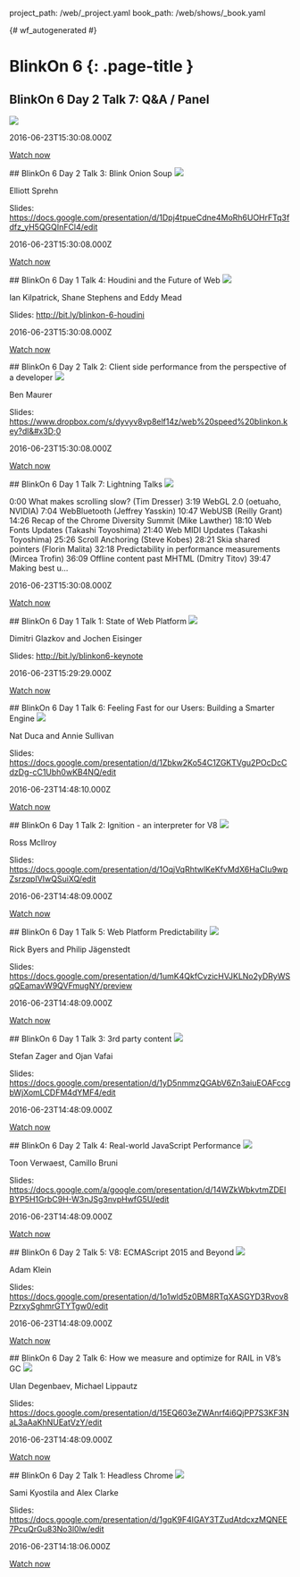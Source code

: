 project_path: /web/_project.yaml
book_path: /web/shows/_book.yaml

{# wf_autogenerated #}


# BlinkOn 6 {: .page-title }

## BlinkOn 6 Day 2 Talk 7: Q&amp;A / Panel

<a href="/web/shows/summits/blinkon-06/blinkon-6-day-2-talk-7-qanda-panel">
  <img class="attempt-right" src="https://i.ytimg.com/vi/iaE8NCDa6JM/mqdefault.jpg">
</a>



2016-06-23T15:30:08.000Z

[Watch now](/web/shows/summits/blinkon-06/blinkon-6-day-2-talk-7-qanda-panel) 

<div style="clear:both;"></div>
## BlinkOn 6 Day 2 Talk 3: Blink Onion Soup

<a href="/web/shows/summits/blinkon-06/blinkon-6-day-2-talk-3-blink-onion-soup">
  <img class="attempt-right" src="https://i.ytimg.com/vi/WRFBJQCZAuo/mqdefault.jpg">
</a>

Elliott Sprehn

Slides: https://docs.google.com/presentation/d/1Dpj4tpueCdne4MoRh6UOHrFTq3fdfz_yH5QGQInFCl4/edit

2016-06-23T15:30:08.000Z

[Watch now](/web/shows/summits/blinkon-06/blinkon-6-day-2-talk-3-blink-onion-soup) 

<div style="clear:both;"></div>
## BlinkOn 6 Day 1 Talk 4: Houdini and the Future of Web

<a href="/web/shows/summits/blinkon-06/blinkon-6-day-1-talk-4-houdini-and-the-future-of-web">
  <img class="attempt-right" src="https://i.ytimg.com/vi/ks6iDTJn8wA/mqdefault.jpg">
</a>

Ian Kilpatrick, Shane Stephens and Eddy Mead

Slides: http://bit.ly/blinkon-6-houdini

2016-06-23T15:30:08.000Z

[Watch now](/web/shows/summits/blinkon-06/blinkon-6-day-1-talk-4-houdini-and-the-future-of-web) 

<div style="clear:both;"></div>
## BlinkOn 6 Day 2 Talk 2: Client side performance from the perspective of a developer

<a href="/web/shows/summits/blinkon-06/blinkon-6-day-2-talk-2-client-side-performance-from-the-perspective-of-a-developer">
  <img class="attempt-right" src="https://i.ytimg.com/vi/MlNGomWegCE/mqdefault.jpg">
</a>

Ben Maurer

Slides: https://www.dropbox.com/s/dyvyv8vp8elf14z/web%20speed%20blinkon.key?dl&#x3D;0

2016-06-23T15:30:08.000Z

[Watch now](/web/shows/summits/blinkon-06/blinkon-6-day-2-talk-2-client-side-performance-from-the-perspective-of-a-developer) 

<div style="clear:both;"></div>
## BlinkOn 6 Day 1 Talk 7: Lightning Talks

<a href="/web/shows/summits/blinkon-06/blinkon-6-day-1-talk-7-lightning-talks">
  <img class="attempt-right" src="https://i.ytimg.com/vi/PMDRfYw4UYQ/mqdefault.jpg">
</a>

0:00 What makes scrolling slow? (Tim Dresser)
3:19 WebGL 2.0 (oetuaho, NVIDIA)
7:04 WebBluetooth (Jeffrey Yasskin)
10:47 WebUSB (Reilly Grant)
14:26 Recap of the Chrome Diversity Summit (Mike Lawther)
18:10 Web Fonts Updates (Takashi Toyoshima)
21:40 Web MIDI Updates (Takashi Toyoshima)
25:26 Scroll Anchoring (Steve Kobes)
28:21 Skia shared pointers (Florin Malita)
32:18 Predictability in performance measurements (Mircea Trofin)
36:09 Offline content past MHTML (Dmitry Titov)
39:47 Making best u…

2016-06-23T15:30:08.000Z

[Watch now](/web/shows/summits/blinkon-06/blinkon-6-day-1-talk-7-lightning-talks) 

<div style="clear:both;"></div>
## BlinkOn 6 Day 1 Talk 1: State of Web Platform

<a href="/web/shows/summits/blinkon-06/blinkon-6-day-1-talk-1-state-of-web-platform">
  <img class="attempt-right" src="https://i.ytimg.com/vi/Alk6fJFSo4Q/mqdefault.jpg">
</a>

Dimitri Glazkov and Jochen Eisinger

Slides: http://bit.ly/blinkon6-keynote

2016-06-23T15:29:29.000Z

[Watch now](/web/shows/summits/blinkon-06/blinkon-6-day-1-talk-1-state-of-web-platform) 

<div style="clear:both;"></div>
## BlinkOn 6 Day 1 Talk 6: Feeling Fast for our Users: Building a Smarter Engine

<a href="/web/shows/summits/blinkon-06/blinkon-6-day-1-talk-6-feeling-fast-for-our-users-building-a-smarter-engine">
  <img class="attempt-right" src="https://i.ytimg.com/vi/cgMEldHYVDg/mqdefault.jpg">
</a>

Nat Duca and Annie Sullivan

Slides: https://docs.google.com/presentation/d/1Zbkw2Ko54C1ZGKTVgu2POcDcCdzDg-cC1Ubh0wKB4NQ/edit

2016-06-23T14:48:10.000Z

[Watch now](/web/shows/summits/blinkon-06/blinkon-6-day-1-talk-6-feeling-fast-for-our-users-building-a-smarter-engine) 

<div style="clear:both;"></div>
## BlinkOn 6 Day 1 Talk 2: Ignition - an interpreter for V8

<a href="/web/shows/summits/blinkon-06/blinkon-6-day-1-talk-2-ignition-an-interpreter-for-v8">
  <img class="attempt-right" src="https://i.ytimg.com/vi/r5OWCtuKiAk/mqdefault.jpg">
</a>

Ross McIlroy

Slides: https://docs.google.com/presentation/d/1OqjVqRhtwlKeKfvMdX6HaCIu9wpZsrzqpIVIwQSuiXQ/edit

2016-06-23T14:48:09.000Z

[Watch now](/web/shows/summits/blinkon-06/blinkon-6-day-1-talk-2-ignition-an-interpreter-for-v8) 

<div style="clear:both;"></div>
## BlinkOn 6 Day 1 Talk 5: Web Platform Predictability

<a href="/web/shows/summits/blinkon-06/blinkon-6-day-1-talk-5-web-platform-predictability">
  <img class="attempt-right" src="https://i.ytimg.com/vi/ipfPyM-Kwyk/mqdefault.jpg">
</a>

Rick Byers and Philip Jägenstedt

Slides: https://docs.google.com/presentation/d/1umK4QkfCvzicHVJKLNo2yDRyWSqQEamavW9QVFmugNY/preview

2016-06-23T14:48:09.000Z

[Watch now](/web/shows/summits/blinkon-06/blinkon-6-day-1-talk-5-web-platform-predictability) 

<div style="clear:both;"></div>
## BlinkOn 6 Day 1 Talk 3: 3rd party content

<a href="/web/shows/summits/blinkon-06/blinkon-6-day-1-talk-3-3rd-party-content">
  <img class="attempt-right" src="https://i.ytimg.com/vi/wQGa_6CRc9I/mqdefault.jpg">
</a>

Stefan Zager and Ojan Vafai

Slides: https://docs.google.com/presentation/d/1yD5nmmzQGAbV6Zn3aiuEOAFccgbWjXomLCDFM4dYMF4/edit

2016-06-23T14:48:09.000Z

[Watch now](/web/shows/summits/blinkon-06/blinkon-6-day-1-talk-3-3rd-party-content) 

<div style="clear:both;"></div>
## BlinkOn 6 Day 2 Talk 4: Real-world JavaScript Performance

<a href="/web/shows/summits/blinkon-06/blinkon-6-day-2-talk-4-real-world-javascript-performance">
  <img class="attempt-right" src="https://i.ytimg.com/vi/xCx4uC7mn6Y/mqdefault.jpg">
</a>

Toon Verwaest, Camillo Bruni

Slides: https://docs.google.com/a/google.com/presentation/d/14WZkWbkvtmZDEIBYP5H1GrbC9H-W3nJSg3nvpHwfG5U/edit

2016-06-23T14:48:09.000Z

[Watch now](/web/shows/summits/blinkon-06/blinkon-6-day-2-talk-4-real-world-javascript-performance) 

<div style="clear:both;"></div>
## BlinkOn 6 Day 2 Talk 5: V8: ECMAScript 2015 and Beyond

<a href="/web/shows/summits/blinkon-06/blinkon-6-day-2-talk-5-v8-ecmascript-2015-and-beyond">
  <img class="attempt-right" src="https://i.ytimg.com/vi/KrGOzEwqRDA/mqdefault.jpg">
</a>

Adam Klein

Slides: https://docs.google.com/presentation/d/1o1wld5z0BM8RTqXASGYD3Rvov8PzrxySghmrGTYTgw0/edit

2016-06-23T14:48:09.000Z

[Watch now](/web/shows/summits/blinkon-06/blinkon-6-day-2-talk-5-v8-ecmascript-2015-and-beyond) 

<div style="clear:both;"></div>
## BlinkOn 6 Day 2 Talk 6: How we measure and optimize for RAIL in V8’s GC

<a href="/web/shows/summits/blinkon-06/blinkon-6-day-2-talk-6-how-we-measure-and-optimize-for-rail-in-v8s-gc">
  <img class="attempt-right" src="https://i.ytimg.com/vi/VITAyGT-CJI/mqdefault.jpg">
</a>

Ulan Degenbaev, Michael Lippautz

Slides: https://docs.google.com/presentation/d/15EQ603eZWAnrf4i6QjPP7S3KF3NaL3aAaKhNUEatVzY/edit

2016-06-23T14:48:09.000Z

[Watch now](/web/shows/summits/blinkon-06/blinkon-6-day-2-talk-6-how-we-measure-and-optimize-for-rail-in-v8s-gc) 

<div style="clear:both;"></div>
## BlinkOn 6 Day 2 Talk 1: Headless Chrome

<a href="/web/shows/summits/blinkon-06/blinkon-6-day-2-talk-1-headless-chrome">
  <img class="attempt-right" src="https://i.ytimg.com/vi/GivjumRiZ8c/mqdefault.jpg">
</a>

Sami Kyostila and Alex Clarke

Slides: https://docs.google.com/presentation/d/1gqK9F4lGAY3TZudAtdcxzMQNEE7PcuQrGu83No3l0lw/edit

2016-06-23T14:18:06.000Z

[Watch now](/web/shows/summits/blinkon-06/blinkon-6-day-2-talk-1-headless-chrome) 

<div style="clear:both;"></div>
